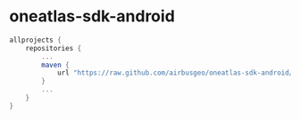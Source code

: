 # oneatlas-sdk-android

```gradle
allprojects {
    repositories {
        ...
        maven {
            url "https://raw.github.com/airbusgeo/oneatlas-sdk-android/main"
        }
        ...
    }
}
```
